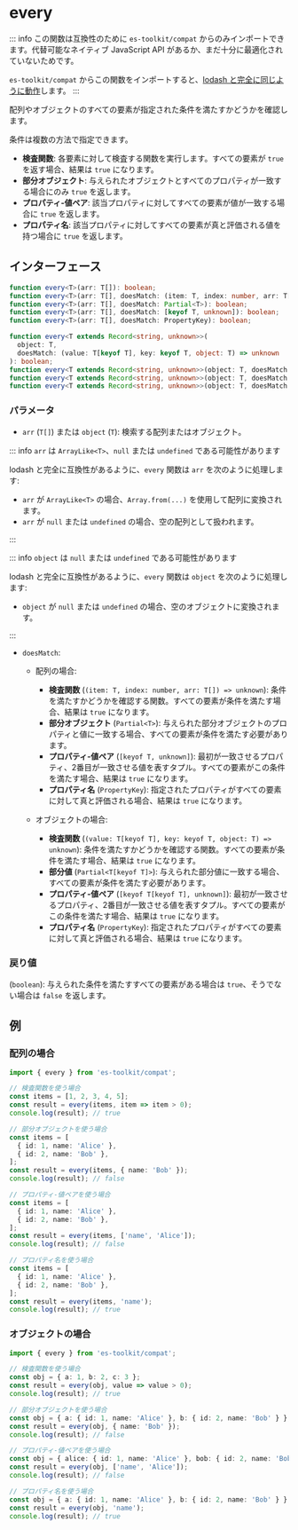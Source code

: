 # every

::: info
この関数は互換性のために `es-toolkit/compat` からのみインポートできます。代替可能なネイティブ JavaScript API があるか、まだ十分に最適化されていないためです。

`es-toolkit/compat` からこの関数をインポートすると、[lodash と完全に同じように動作](../../../compatibility.md)します。
:::

配列やオブジェクトのすべての要素が指定された条件を満たすかどうかを確認します。

条件は複数の方法で指定できます。

- **検査関数**: 各要素に対して検査する関数を実行します。すべての要素が `true` を返す場合、結果は `true` になります。
- **部分オブジェクト**: 与えられたオブジェクトとすべてのプロパティが一致する場合にのみ `true` を返します。
- **プロパティ-値ペア**: 該当プロパティに対してすべての要素が値が一致する場合に `true` を返します。
- **プロパティ名**: 該当プロパティに対してすべての要素が真と評価される値を持つ場合に `true` を返します。

## インターフェース

```typescript
function every<T>(arr: T[]): boolean;
function every<T>(arr: T[], doesMatch: (item: T, index: number, arr: T[]) => unknown): boolean;
function every<T>(arr: T[], doesMatch: Partial<T>): boolean;
function every<T>(arr: T[], doesMatch: [keyof T, unknown]): boolean;
function every<T>(arr: T[], doesMatch: PropertyKey): boolean;

function every<T extends Record<string, unknown>>(
  object: T,
  doesMatch: (value: T[keyof T], key: keyof T, object: T) => unknown
): boolean;
function every<T extends Record<string, unknown>>(object: T, doesMatch: Partial<T[keyof T]>): boolean;
function every<T extends Record<string, unknown>>(object: T, doesMatch: [keyof T[keyof T], unknown]): boolean;
function every<T extends Record<string, unknown>>(object: T, doesMatch: PropertyKey): boolean;
```

### パラメータ

- `arr` (`T[]`) または `object` (`T`): 検索する配列またはオブジェクト。

::: info `arr` は `ArrayLike<T>`、`null` または `undefined` である可能性があります

lodash と完全に互換性があるように、`every` 関数は `arr` を次のように処理します:

- `arr` が `ArrayLike<T>` の場合、`Array.from(...)` を使用して配列に変換されます。
- `arr` が `null` または `undefined` の場合、空の配列として扱われます。

:::

::: info `object` は `null` または `undefined` である可能性があります

lodash と完全に互換性があるように、`every` 関数は `object` を次のように処理します:

- `object` が `null` または `undefined` の場合、空のオブジェクトに変換されます。

:::

- `doesMatch`:

  - 配列の場合:

    - **検査関数** (`(item: T, index: number, arr: T[]) => unknown`): 条件を満たすかどうかを確認する関数。すべての要素が条件を満たす場合、結果は `true` になります。
    - **部分オブジェクト** (`Partial<T>`): 与えられた部分オブジェクトのプロパティと値に一致する場合、すべての要素が条件を満たす必要があります。
    - **プロパティ-値ペア** (`[keyof T, unknown]`): 最初が一致させるプロパティ、2番目が一致させる値を表すタプル。すべての要素がこの条件を満たす場合、結果は `true` になります。
    - **プロパティ名** (`PropertyKey`): 指定されたプロパティがすべての要素に対して真と評価される場合、結果は `true` になります。

  - オブジェクトの場合:
    - **検査関数** (`(value: T[keyof T], key: keyof T, object: T) => unknown`): 条件を満たすかどうかを確認する関数。すべての要素が条件を満たす場合、結果は `true` になります。
    - **部分値** (`Partial<T[keyof T]>`): 与えられた部分値に一致する場合、すべての要素が条件を満たす必要があります。
    - **プロパティ-値ペア** (`[keyof T[keyof T], unknown]`): 最初が一致させるプロパティ、2番目が一致させる値を表すタプル。すべての要素がこの条件を満たす場合、結果は `true` になります。
    - **プロパティ名** (`PropertyKey`): 指定されたプロパティがすべての要素に対して真と評価される場合、結果は `true` になります。

### 戻り値

(`boolean`): 与えられた条件を満たすすべての要素がある場合は `true`、そうでない場合は `false` を返します。

## 例

### 配列の場合

```typescript
import { every } from 'es-toolkit/compat';

// 検査関数を使う場合
const items = [1, 2, 3, 4, 5];
const result = every(items, item => item > 0);
console.log(result); // true

// 部分オブジェクトを使う場合
const items = [
  { id: 1, name: 'Alice' },
  { id: 2, name: 'Bob' },
];
const result = every(items, { name: 'Bob' });
console.log(result); // false

// プロパティ-値ペアを使う場合
const items = [
  { id: 1, name: 'Alice' },
  { id: 2, name: 'Bob' },
];
const result = every(items, ['name', 'Alice']);
console.log(result); // false

// プロパティ名を使う場合
const items = [
  { id: 1, name: 'Alice' },
  { id: 2, name: 'Bob' },
];
const result = every(items, 'name');
console.log(result); // true
```

### オブジェクトの場合

```typescript
import { every } from 'es-toolkit/compat';

// 検査関数を使う場合
const obj = { a: 1, b: 2, c: 3 };
const result = every(obj, value => value > 0);
console.log(result); // true

// 部分オブジェクトを使う場合
const obj = { a: { id: 1, name: 'Alice' }, b: { id: 2, name: 'Bob' } };
const result = every(obj, { name: 'Bob' });
console.log(result); // false

// プロパティ-値ペアを使う場合
const obj = { alice: { id: 1, name: 'Alice' }, bob: { id: 2, name: 'Bob' } };
const result = every(obj, ['name', 'Alice']);
console.log(result); // false

// プロパティ名を使う場合
const obj = { a: { id: 1, name: 'Alice' }, b: { id: 2, name: 'Bob' } };
const result = every(obj, 'name');
console.log(result); // true
```
